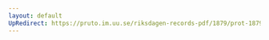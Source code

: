 ```yaml
---
layout: default
UpRedirect: https://pruto.im.uu.se/riksdagen-records-pdf/1879/prot-1879--ak--045/prot-1879--ak--045_014.pdf
---
```

